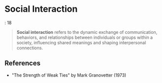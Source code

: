 # Social Interaction

: 18

> **Social interaction** refers to the dynamic exchange of communication, behaviors, and relationships between individuals or groups within a society, influencing shared meanings and shaping interpersonal connections.
> 

## References

- "The Strength of Weak Ties" by Mark Granovetter (1973)